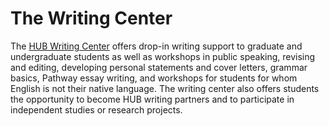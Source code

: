 The Writing Center
==================

The [HUB Writing Center](http://www.scu.edu/provost/writingcenter/) offers drop-in writing support to graduate and undergraduate students as well as workshops in public speaking, revising and editing, developing personal statements and cover letters, grammar basics, Pathway essay writing, and workshops for students for whom English is not their native language. The writing center also offers students the opportunity to become HUB writing partners and to participate in independent studies or research projects.
